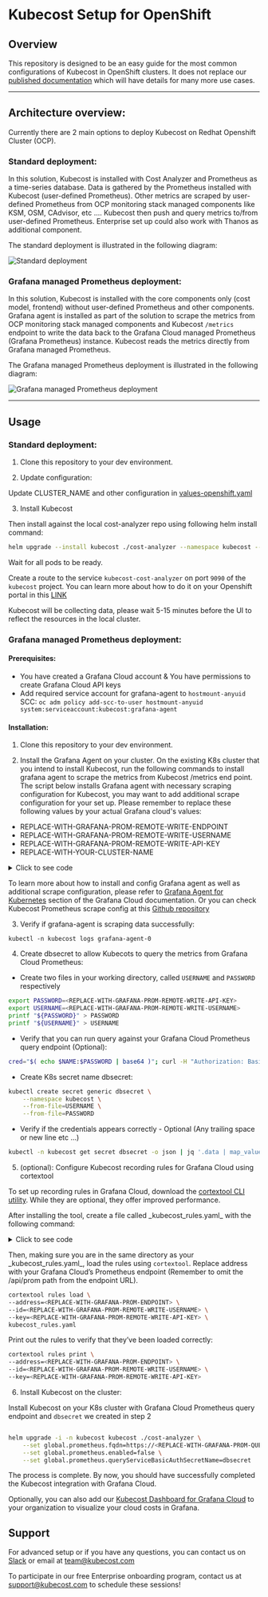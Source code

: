 # Kubecost Setup for OpenShift

## Overview

This repository is designed to be an easy guide for the most common configurations of Kubecost in OpenShift clusters. It does not replace our [published documentation](https://guide.kubecost.com/) which will have details for many more use cases.

---
## Architecture overview:

Currently there are 2 main options to deploy Kubecost on Redhat Openshift Cluster (OCP).

### Standard deployment:

In this solution, Kubecost is installed with Cost Analyzer and Prometheus as a time-series database. Data is gathered by the Prometheus installed with Kubecost (user-defined Prometheus). Other metrics are scraped by user-defined Prometheus from OCP monitoring stack managed components like KSM, OSM, CAdvisor, etc .... Kubecost then push and query metrics to/from user-defined Prometheus. Enterprise set up could also work with Thanos as additional component.

The standard deployment is illustrated in the following diagram:

![Standard deployment](images/standard.png)

### Grafana managed Prometheus deployment:

In this solution, Kubecost is installed with the core components only (cost model, frontend) without user-defined Prometheus and other components. Grafana agent is installed as part of the solution to scrape the metrics from OCP monitoring stack managed components and Kubecost `/metrics` endpoint to write the data back to the Grafana Cloud managed Prometheus (Grafana Prometheus) instance. Kubecost reads the metrics directly from Grafana managed Prometheus.

The Grafana managed Prometheus deployment is illustrated in the following diagram:

![Grafana managed Prometheus deployment](images/grafana-agent.png)

---
## Usage

### Standard deployment:

1. Clone this repository to your dev environment.

2. Update configuration:

Update CLUSTER_NAME and other configuration in [values-openshift.yaml](values-openshift.yaml)

3. Install Kubecost

Then install against the local cost-analyzer repo using following helm install command:

```bash
helm upgrade --install kubecost ./cost-analyzer --namespace kubecost --create-namespace -f ./values-openshift.yaml
```

Wait for all pods to be ready.

Create a route to the service `kubecost-cost-analyzer` on port `9090` of the `kubecost` project. You can learn more about how to do it on your Openshift portal in this [LINK](https://docs.openshift.com/container-platform/3.11/dev_guide/routes.html#:~:text=to%20the%20router.-,Creating%20Routes,Applications%20section%20of%20the%20navigation.&text=The%20new%20route%20inherits%20the,using%20the%20%2D%2Dname%20option.)

Kubecost will be collecting data, please wait 5-15 minutes before the UI to reflect the resources in the local cluster.

### Grafana managed Prometheus deployment:

#### Prerequisites:

- You have created a Grafana Cloud account & You have permissions to create Grafana Cloud API keys
- Add required service account for grafana-agent to `hostmount-anyuid` SCC:
`oc adm policy add-scc-to-user hostmount-anyuid system:serviceaccount:kubecost:grafana-agent`

#### Installation:

1. Clone this repository to your dev environment.
   
2. Install the Grafana Agent on your cluster. On the existing K8s cluster that you intend to install Kubecost, run the following commands to install grafana agent to scrape the metrics from Kubecost /metrics end point. The script below installs Grafana agent with necessary scraping configuration for Kubecost, you may want to add additional scrape configuration for your set up. Please remember to replace these following values by your actual Grafana cloud's values:

- REPLACE-WITH-GRAFANA-PROM-REMOTE-WRITE-ENDPOINT
- REPLACE-WITH-GRAFANA-PROM-REMOTE-WRITE-USERNAME
- REPLACE-WITH-GRAFANA-PROM-REMOTE-WRITE-API-KEY
- REPLACE-WITH-YOUR-CLUSTER-NAME

<details>
  <summary>Click to see code</summary>

```Bash
cat <<'EOF' |

kind: ConfigMap
metadata:
  name: grafana-agent
apiVersion: v1
data:
  agent.yaml: |
    metrics:
      wal_directory: /var/lib/agent/wal
      global:
        scrape_interval: 60s
        external_labels:
          cluster: <REPLACE-WITH-YOUR-CLUSTER-NAME>
      configs:
      - name: integrations
        remote_write:
        - url: https://<REPLACE-WITH-GRAFANA-PROM-REMOTE-WRITE-ENDPOINT>
          basic_auth:
            username: <REPLACE-WITH-GRAFANA-PROM-REMOTE-WRITE-USERNAME>
            password: <REPLACE-WITH-GRAFANA-PROM-REMOTE-WRITE-API-KEY>
        scrape_configs: #Need further scrape config update
        - job_name: kubecost
          honor_labels: true
          scrape_interval: 1m
          scrape_timeout: 10s
          metrics_path: /metrics
          scheme: http
          dns_sd_configs:
          - names:
            - kubecost-cost-analyzer.kubecost
            type: 'A'
            port: 9003
        - job_name: kubecost-networking
          kubernetes_sd_configs:
            - role: pod
          relabel_configs:
          # Scrape only the the targets matching the following metadata
            - source_labels: [__meta_kubernetes_pod_label_app]
              action: keep
              regex:  'kubecost-network-costs'
        - job_name: kubernetes-nodes-cadvisor
          honor_timestamps: true
          scrape_interval: 1m
          scrape_timeout: 10s
          metrics_path: /metrics
          scheme: https
          authorization:
            type: Bearer
            credentials_file: /var/run/secrets/kubernetes.io/serviceaccount/token
          tls_config:
            ca_file: /var/run/secrets/kubernetes.io/serviceaccount/ca.crt
            insecure_skip_verify: true
          follow_redirects: true
          relabel_configs:
          - separator: ;
            regex: __meta_kubernetes_node_label_(.+)
            replacement: $1
            action: labelmap
          - separator: ;
            regex: (.*)
            target_label: __address__
            replacement: kubernetes.default.svc:443
            action: replace
          - source_labels: [__meta_kubernetes_node_name]
            separator: ;
            regex: (.+)
            target_label: __metrics_path__
            replacement: /api/v1/nodes/$1/proxy/metrics/cadvisor
            action: replace
          metric_relabel_configs:
          - source_labels: [__name__]
            separator: ;
            regex: (container_cpu_usage_seconds_total|container_memory_working_set_bytes|container_network_receive_errors_total|container_network_transmit_errors_total|container_network_receive_packets_dropped_total|container_network_transmit_packets_dropped_total|container_memory_usage_bytes|container_cpu_cfs_throttled_periods_total|container_cpu_cfs_periods_total|container_fs_usage_bytes|container_fs_limit_bytes|container_cpu_cfs_periods_total|container_fs_inodes_free|container_fs_inodes_total|container_fs_usage_bytes|container_fs_limit_bytes|container_cpu_cfs_throttled_periods_total|container_cpu_cfs_periods_total|container_network_receive_bytes_total|container_network_transmit_bytes_total|container_fs_inodes_free|container_fs_inodes_total|container_fs_usage_bytes|container_fs_limit_bytes|container_spec_cpu_shares|container_spec_memory_limit_bytes|container_network_receive_bytes_total|container_network_transmit_bytes_total|container_fs_reads_bytes_total|container_network_receive_bytes_total|container_fs_writes_bytes_total|container_fs_reads_bytes_total|cadvisor_version_info)
            replacement: $1
            action: keep
          - source_labels: [container]
            separator: ;
            regex: (.+)
            target_label: container_name
            replacement: $1
            action: replace
          - source_labels: [pod]
            separator: ;
            regex: (.+)
            target_label: pod_name
            replacement: $1
            action: replace
          kubernetes_sd_configs:
          - role: node
            kubeconfig_file: ""
            follow_redirects: true
        - job_name: kubernetes-service-endpoints
          honor_timestamps: true
          scrape_interval: 1m
          scrape_timeout: 10s
          metrics_path: /metrics
          scheme: http
          follow_redirects: true
          relabel_configs:
          - source_labels: [__meta_kubernetes_service_annotation_prometheus_io_scrape]
            separator: ;
            regex: "true"
            replacement: $1
            action: keep
          - source_labels: [__meta_kubernetes_service_annotation_prometheus_io_scheme]
            separator: ;
            regex: (https?)
            target_label: __scheme__
            replacement: $1
            action: replace
          - source_labels: [__meta_kubernetes_service_annotation_prometheus_io_path]
            separator: ;
            regex: (.+)
            target_label: __metrics_path__
            replacement: $1
            action: replace
          - source_labels: [__address__, __meta_kubernetes_service_annotation_prometheus_io_port]
            separator: ;
            regex: ([^:]+)(?::\d+)?;(\d+)
            target_label: __address__
            replacement: $1:$2
            action: replace
          - separator: ;
            regex: __meta_kubernetes_service_label_(.+)
            replacement: $1
            action: labelmap
          - source_labels: [__meta_kubernetes_namespace]
            separator: ;
            regex: (.*)
            target_label: kubernetes_namespace
            replacement: $1
            action: replace
          - source_labels: [__meta_kubernetes_service_name]
            separator: ;
            regex: (.*)
            target_label: kubernetes_name
            replacement: $1
            action: replace
          - source_labels: [__meta_kubernetes_pod_node_name]
            separator: ;
            regex: (.*)
            target_label: kubernetes_node
            replacement: $1
            action: replace
          metric_relabel_configs:
          - source_labels: [__name__]
            separator: ;
            regex: (container_cpu_allocation|container_cpu_usage_seconds_total|container_fs_limit_bytes|container_fs_writes_bytes_total|container_gpu_allocation|container_memory_allocation_bytes|container_memory_usage_bytes|container_memory_working_set_bytes|container_network_receive_bytes_total|container_network_transmit_bytes_total|DCGM_FI_DEV_GPU_UTIL|deployment_match_labels|kube_daemonset_status_desired_number_scheduled|kube_daemonset_status_number_ready|kube_deployment_spec_replicas|kube_deployment_status_replicas|kube_deployment_status_replicas_available|kube_job_status_failed|kube_namespace_annotations|kube_namespace_labels|kube_node_info|kube_node_labels|kube_node_status_allocatable|kube_node_status_allocatable_cpu_cores|kube_node_status_allocatable_memory_bytes|kube_node_status_capacity|kube_node_status_capacity_cpu_cores|kube_node_status_capacity_memory_bytes|kube_node_status_condition|kube_persistentvolume_capacity_bytes|kube_persistentvolume_status_phase|kube_persistentvolumeclaim_info|kube_persistentvolumeclaim_resource_requests_storage_bytes|kube_pod_container_info|kube_pod_container_resource_limits|kube_pod_container_resource_limits_cpu_cores|kube_pod_container_resource_limits_memory_bytes|kube_pod_container_resource_requests|kube_pod_container_resource_requests_cpu_cores|kube_pod_container_resource_requests_memory_bytes|kube_pod_container_status_restarts_total|kube_pod_container_status_running|kube_pod_container_status_terminated_reason|kube_pod_labels|kube_pod_owner|kube_pod_status_phase|kube_replicaset_owner|kube_statefulset_replicas|kube_statefulset_status_replicas|kubecost_cluster_info|kubecost_cluster_management_cost|kubecost_cluster_memory_working_set_bytes|kubecost_network_internet_egress_cost|kubecost_network_region_egress_cost|kubecost_network_zone_egress_cost|kubecost_node_is_spot|kubecost_pod_network_egress_bytes_total|node_cpu_hourly_cost|node_cpu_seconds_total|node_disk_reads_completed|node_disk_reads_completed_total|node_disk_writes_completed|node_disk_writes_completed_total|node_filesystem_device_error|node_gpu_count|node_gpu_hourly_cost|node_memory_Buffers_bytes|node_memory_Cached_bytes|node_memory_MemAvailable_bytes|node_memory_MemFree_bytes|node_memory_MemTotal_bytes|node_network_transmit_bytes_total|node_ram_hourly_cost|node_total_hourly_cost|pod_pvc_allocation|pv_hourly_cost|service_selector_labels|statefulSet_match_labels|up)
            replacement: $1
            action: keep
          kubernetes_sd_configs:
          - role: endpoints
            kubeconfig_file: ""
            follow_redirects: true
        - job_name: kubernetes-service-endpoints-slow
          honor_timestamps: true
          scrape_interval: 5m
          scrape_timeout: 30s
          metrics_path: /metrics
          scheme: http
          follow_redirects: true
          relabel_configs:
          - source_labels: [__meta_kubernetes_service_annotation_prometheus_io_scrape_slow]
            separator: ;
            regex: "true"
            replacement: $1
            action: keep
          - source_labels: [__meta_kubernetes_service_annotation_prometheus_io_scheme]
            separator: ;
            regex: (https?)
            target_label: __scheme__
            replacement: $1
            action: replace
          - source_labels: [__meta_kubernetes_service_annotation_prometheus_io_path]
            separator: ;
            regex: (.+)
            target_label: __metrics_path__
            replacement: $1
            action: replace
          - source_labels: [__address__, __meta_kubernetes_service_annotation_prometheus_io_port]
            separator: ;
            regex: ([^:]+)(?::\d+)?;(\d+)
            target_label: __address__
            replacement: $1:$2
            action: replace
          - separator: ;
            regex: __meta_kubernetes_service_label_(.+)
            replacement: $1
            action: labelmap
          - source_labels: [__meta_kubernetes_namespace]
            separator: ;
            regex: (.*)
            target_label: kubernetes_namespace
            replacement: $1
            action: replace
          - source_labels: [__meta_kubernetes_service_name]
            separator: ;
            regex: (.*)
            target_label: kubernetes_name
            replacement: $1
            action: replace
          - source_labels: [__meta_kubernetes_pod_node_name]
            separator: ;
            regex: (.*)
            target_label: kubernetes_node
            replacement: $1
            action: replace
          kubernetes_sd_configs:
          - role: endpoints
            kubeconfig_file: ""
            follow_redirects: true
        - job_name: prometheus-pushgateway
          honor_labels: true
          honor_timestamps: true
          scrape_interval: 1m
          scrape_timeout: 10s
          metrics_path: /metrics
          scheme: http
          follow_redirects: true
          relabel_configs:
          - source_labels: [__meta_kubernetes_service_annotation_prometheus_io_probe]
            separator: ;
            regex: pushgateway
            replacement: $1
            action: keep
          kubernetes_sd_configs:
          - role: service
            kubeconfig_file: ""
            follow_redirects: true
        - job_name: kubernetes-services
          honor_timestamps: true
          params:
            module:
            - http_2xx
          scrape_interval: 1m
          scrape_timeout: 10s
          metrics_path: /probe
          scheme: http
          follow_redirects: true
          relabel_configs:
          - source_labels: [__meta_kubernetes_service_annotation_prometheus_io_probe]
            separator: ;
            regex: "true"
            replacement: $1
            action: keep
          - source_labels: [__address__]
            separator: ;
            regex: (.*)
            target_label: __param_target
            replacement: $1
            action: replace
          - separator: ;
            regex: (.*)
            target_label: __address__
            replacement: blackbox
            action: replace
          - source_labels: [__param_target]
            separator: ;
            regex: (.*)
            target_label: instance
            replacement: $1
            action: replace
          - separator: ;
            regex: __meta_kubernetes_service_label_(.+)
            replacement: $1
            action: labelmap
          - source_labels: [__meta_kubernetes_namespace]
            separator: ;
            regex: (.*)
            target_label: kubernetes_namespace
            replacement: $1
            action: replace
          - source_labels: [__meta_kubernetes_service_name]
            separator: ;
            regex: (.*)
            target_label: kubernetes_name
            replacement: $1
            action: replace
          kubernetes_sd_configs:
          - role: service
            kubeconfig_file: ""
            follow_redirects: true
        - job_name: integrations/kubernetes/kubelet
          bearer_token_file: /var/run/secrets/kubernetes.io/serviceaccount/token
          kubernetes_sd_configs:
            - role: node
          relabel_configs:
            - replacement: kubernetes.default.svc:443
              target_label: __address__
            - regex: (.+)
              replacement: /api/v1/nodes/$1/proxy/metrics
              source_labels:
                - __meta_kubernetes_node_name
              target_label: __metrics_path__
          scheme: https
          tls_config:
              ca_file: /var/run/secrets/kubernetes.io/serviceaccount/ca.crt
              insecure_skip_verify: false
              server_name: kubernetes
  
EOF
(export NAMESPACE=kubecost && kubectl apply -n $NAMESPACE -f -)

MANIFEST_URL=https://raw.githubusercontent.com/linhlam-kc/agent/main/production/kubernetes/agent-bare.yaml NAMESPACE=kubecost-grafana /bin/sh -c "$(curl -fsSL https://raw.githubusercontent.com/grafana/agent/v0.24.2/production/kubernetes/install-bare.sh)" | kubectl apply -f -
```
</details>

To learn more about how to install and config Grafana agent as well as additional scrape configuration, please refer to [Grafana Agent for Kubernetes](https://grafana.com/docs/grafana-cloud/kubernetes/agent-k8s/k8s_agent_metrics/) section of the Grafana Cloud documentation. Or you can check Kubecost Prometheus scrape config at this [Github repository](https://github.com/kubecost/cost-analyzer-helm-chart/blob/ebe7e088debecd23f90e6dd75b425828901a246c/cost-analyzer/charts/prometheus/values.yaml#L1152)

3. Verify if grafana-agent is scraping data successfully:

`kubectl -n kubecost logs grafana-agent-0`

4. Create dbsecret to allow Kubecots to query the metrics from Grafana Cloud Prometheus:

- Create two files in your working directory, called `USERNAME` and `PASSWORD` respectively
  
```Bash
export PASSWORD=<REPLACE-WITH-GRAFANA-PROM-REMOTE-WRITE-API-KEY>
export USERNAME=<REPLACE-WITH-GRAFANA-PROM-REMOTE-WRITE-USERNAME>
printf "${PASSWORD}" > PASSWORD
printf "${USERNAME}" > USERNAME
```
- Verify that you can run query against your Grafana Cloud Prometheus query endpoint (Optional):

```Bash
cred="$( echo $NAME:$PASSWORD | base64 )"; curl -H "Authorization: Basic $cred" https://<REPLACE-WITH-GRAFANA-PROM-QUERY-ENDPOINT>/api/v1/query?query=up
```
- Create K8s secret name dbsecret:

```Bash
kubectl create secret generic dbsecret \
    --namespace kubecost \
    --from-file=USERNAME \
    --from-file=PASSWORD
```
- Verify if the credentials appears correctly - Optional (Any trailing space or new line etc ...)

```Bash
kubectl -n kubecost get secret dbsecret -o json | jq '.data | map_values(@base64d)'
```
5. (optional): Configure Kubecost recording rules for Grafana Cloud using cortextool

To set up recording rules in Grafana Cloud, download the [cortextool CLI utility](https://github.com/grafana/cortex-tools). While they are optional, they offer improved performance.

After installing the tool, create a file called \_kubecost\_rules.yaml\_ with the following command:

<details>
  <summary>Click to see code</summary>

```yaml
cat << EOF > kubecost-rules.yaml
namespace: "kubecost"
groups:
  - name: CPU
    rules:
      - expr: sum(rate(container_cpu_usage_seconds_total{container_name!=""}[5m]))
        record: cluster:cpu_usage:rate5m
      - expr: rate(container_cpu_usage_seconds_total{container_name!=""}[5m])
        record: cluster:cpu_usage_nosum:rate5m
      - expr: avg(irate(container_cpu_usage_seconds_total{container_name!="POD", container_name!=""}[5m])) by (container_name,pod_name,namespace)
        record: kubecost_container_cpu_usage_irate
      - expr: sum(container_memory_working_set_bytes{container_name!="POD",container_name!=""}) by (container_name,pod_name,namespace)
        record: kubecost_container_memory_working_set_bytes
      - expr: sum(container_memory_working_set_bytes{container_name!="POD",container_name!=""})
        record: kubecost_cluster_memory_working_set_bytes
  - name: Savings
    rules:
      - expr: sum(avg(kube_pod_owner{owner_kind!="DaemonSet"}) by (pod) * sum(container_cpu_allocation) by (pod))
        record: kubecost_savings_cpu_allocation
        labels:
          daemonset: "false"
      - expr: sum(avg(kube_pod_owner{owner_kind="DaemonSet"}) by (pod) * sum(container_cpu_allocation) by (pod)) / sum(kube_node_info)
        record: kubecost_savings_cpu_allocation
        labels:
          daemonset: "true"
      - expr: sum(avg(kube_pod_owner{owner_kind!="DaemonSet"}) by (pod) * sum(container_memory_allocation_bytes) by (pod))
        record: kubecost_savings_memory_allocation_bytes
        labels:
          daemonset: "false"
      - expr: sum(avg(kube_pod_owner{owner_kind="DaemonSet"}) by (pod) * sum(container_memory_allocation_bytes) by (pod)) / sum(kube_node_info)
        record: kubecost_savings_memory_allocation_bytes
        labels:
          daemonset: "true"
EOF
```
</details>

Then, making sure you are in the same directory as your \_kubecost\_rules.yaml\_, load the rules using `cortextool`. Replace address with your Grafana Cloud’s Prometheus endpoint (Remember to omit the /api/prom path from the endpoint URL).

```Bash
cortextool rules load \
--address=<REPLACE-WITH-GRAFANA-PROM-ENDPOINT> \
--id=<REPLACE-WITH-GRAFANA-PROM-REMOTE-WRITE-USERNAME> \
--key=<REPLACE-WITH-GRAFANA-PROM-REMOTE-WRITE-API-KEY> \
kubecost_rules.yaml
```

Print out the rules to verify that they’ve been loaded correctly:

```Bash
cortextool rules print \
--address=<REPLACE-WITH-GRAFANA-PROM-ENDPOINT> \
--id=<REPLACE-WITH-GRAFANA-PROM-REMOTE-WRITE-USERNAME> \
--key=<REPLACE-WITH-GRAFANA-PROM-REMOTE-WRITE-API-KEY>
```
6. Install Kubecost on the cluster:

Install Kubecost on your K8s cluster with Grafana Cloud Prometheus query endpoint and `dbsecret` we created in step 2

```bash

helm upgrade -i -n kubecost kubecost ./cost-analyzer \
    --set global.prometheus.fqdn=https://<REPLACE-WITH-GRAFANA-PROM-QUERY-ENDPOINT> \
    --set global.prometheus.enabled=false \
    --set global.prometheus.queryServiceBasicAuthSecretName=dbsecret

```

The process is complete. By now, you should have successfully completed the Kubecost integration with Grafana Cloud.

Optionally, you can also add our [Kubecost Dashboard for Grafana Cloud](https://grafana.com/grafana/dashboards/15714) to your organization to visualize your cloud costs in Grafana.

## Support

For advanced setup or if you have any questions, you can contact us on [Slack](https://join.slack.com/t/kubecost/shared_invite/enQtNTA2MjQ1NDUyODE5LWFjYzIzNWE4MDkzMmUyZGU4NjkwMzMyMjIyM2E0NGNmYjExZjBiNjk1YzY5ZDI0ZTNhZDg4NjlkMGRkYzFlZTU) or email at team@kubecost.com

To participate in our free Enterprise onboarding program, contact us at support@kubecost.com to schedule these sessions!